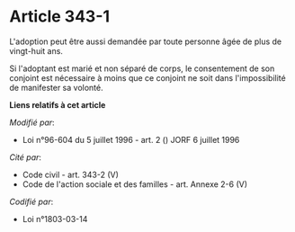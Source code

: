 # Article 343-1

L'adoption peut être aussi demandée par toute personne âgée de plus de vingt-huit ans.

Si l'adoptant est marié et non séparé de corps, le consentement de son conjoint est nécessaire à moins que ce conjoint ne
soit dans l'impossibilité de manifester sa volonté.

**Liens relatifs à cet article**

_Modifié par_:

  - Loi n°96-604 du 5 juillet 1996 - art. 2 () JORF 6 juillet 1996

_Cité par_:

  - Code civil - art. 343-2 (V)
  - Code de l'action sociale et des familles - art. Annexe 2-6 (V)

_Codifié par_:

  - Loi n°1803-03-14

